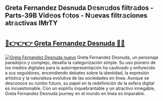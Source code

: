 ## Greta Fernandez Desnuda D𝚎sn𝚞dos filtr𝚊dos - Parts-39B Vid𝚎os f𝚘tos - N𝚞evas filtr𝚊ciones atr𝚊ctivas IMrTY

# <h2><a href="http://mb5jes3.tromn.icu/?c=Greta+Fernandez+Desnuda">🔗👉👉👉 Greta Fernandez Desnuda 🔗🔗</a></h2>

[![Greta Fernandez Desnuda nuevo](https://i.imgur.com/pEAQMta.gif)](http://mb5jes3.tromn.icu/?c=Greta+Fernandez+Desnuda)
Greta Fernandez Desnuda, un personaje paradójico y complejo, desafía la categorización simple. Su uso pionero de los medios digitales para la autorrepresentación ha cautivado y enfurecido a sus seguidores, encendiendo debates sobre la identidad, la expresión artística y la naturaleza evolutiva de las sociedades en línea. Aunque se desconoce su rumbo futuro, su papel en la redefinición de la esfera digital es incuestionable. Con un espíritu inquebrantable y un atractivo innegable, Greta Fernandez Desnuda journey en el mundo en línea es imparable.
